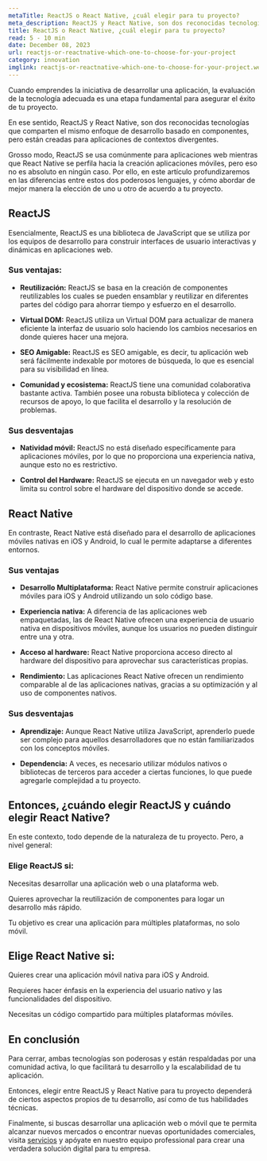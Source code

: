 ```yaml
---
metaTitle: ReactJS o React Native, ¿cuál elegir para tu proyecto?
meta_description: ReactJS y React Native, son dos reconocidas tecnologías que comparten el mismo enfoque de desarrollo basado en componentes, pero están creadas para aplicaciones de contextos divergentes. Comprenderlo es fundamental en el proceso de crear aplicaciones con alto potencial de crecimiento.
title: ReactJS o React Native, ¿cuál elegir para tu proyecto?
read: 5 - 10 min
date: December 08, 2023
url: reactjs-or-reactnative-which-one-to-choose-for-your-project
category: innovation
imglink: reactjs-or-reactnative-which-one-to-choose-for-your-project.webp
---
```


Cuando emprendes la iniciativa de desarrollar una aplicación, la evaluación de la tecnología adecuada es una etapa fundamental para asegurar el éxito de tu proyecto.

En ese sentido, ReactJS y React Native, son dos reconocidas tecnologías que comparten el mismo enfoque de desarrollo basado en componentes, pero están creadas para aplicaciones de contextos divergentes.

Grosso modo, ReactJS se usa comúnmente para aplicaciones web mientras que React Native se perfila hacia la creación aplicaciones móviles, pero eso no es absoluto en ningún caso. Por ello, en este artículo profundizaremos en las diferencias entre estos dos poderosos lenguajes, y cómo abordar de mejor manera la elección de uno u otro de acuerdo a tu proyecto.

## ReactJS

Esencialmente, ReactJS es una biblioteca de JavaScript que se utiliza por los equipos de desarrollo para construir interfaces de usuario interactivas y dinámicas en aplicaciones web.

### Sus ventajas:

- **Reutilización:** ReactJS se basa en la creación de componentes reutilizables los cuales se pueden ensamblar y reutilizar en diferentes partes del código para ahorrar tiempo y esfuerzo en el desarrollo.

- **Virtual DOM:** ReactJS utiliza un Virtual DOM para actualizar de manera eficiente la interfaz de usuario solo haciendo los cambios necesarios en donde quieres hacer una mejora.

- **SEO Amigable:** ReactJS es SEO amigable, es decir, tu aplicación web será fácilmente indexable por motores de búsqueda, lo que es esencial para su visibilidad en línea.

- **Comunidad y ecosistema:** ReactJS tiene una comunidad colaborativa bastante activa. También posee una robusta biblioteca y colección de recursos de apoyo, lo que facilita el desarrollo y la resolución de problemas.

### Sus desventajas

- **Natividad móvil:** ReactJS no está diseñado específicamente para aplicaciones móviles, por lo que no proporciona una experiencia nativa, aunque esto no es restrictivo.

- **Control del Hardware:** ReactJS se ejecuta en un navegador web y esto limita su control sobre el hardware del dispositivo donde se accede.

## React Native

En contraste, React Native está diseñado para el desarrollo de aplicaciones móviles nativas en iOS y Android, lo cual le permite adaptarse a diferentes entornos.

### Sus ventajas

- **Desarrollo Multiplataforma:** React Native permite construir aplicaciones móviles para iOS y Android utilizando un solo código base.

- **Experiencia nativa:** A diferencia de las aplicaciones web empaquetadas, las de React Native ofrecen una experiencia de usuario nativa en dispositivos móviles, aunque los usuarios no pueden distinguir entre una y otra.

- **Acceso al hardware:** React Native proporciona acceso directo al hardware del dispositivo para aprovechar sus características propias.

- **Rendimiento:** Las aplicaciones React Native ofrecen un rendimiento comparable al de las aplicaciones nativas, gracias a su optimización y al uso de componentes nativos.

### Sus desventajas

- **Aprendizaje:** Aunque React Native utiliza JavaScript, aprenderlo puede ser complejo para aquellos desarrolladores que no están familiarizados con los conceptos móviles.

- **Dependencia:** A veces, es necesario utilizar módulos nativos o bibliotecas de terceros para acceder a ciertas funciones, lo que puede agregarle complejidad a tu proyecto.

## Entonces, ¿cuándo elegir ReactJS y cuándo elegir React Native?

En este contexto, todo depende de la naturaleza de tu proyecto. Pero, a nivel general:

### Elige ReactJS si:

Necesitas desarrollar una aplicación web o una plataforma web.

Quieres aprovechar la reutilización de componentes para logar un desarrollo más rápido.

Tu objetivo es crear una aplicación para múltiples plataformas, no solo móvil.

## Elige React Native si:

Quieres crear una aplicación móvil nativa para iOS y Android.

Requieres hacer énfasis en la experiencia del usuario nativo y las funcionalidades del dispositivo.

Necesitas un código compartido para múltiples plataformas móviles.

## En conclusión

Para cerrar, ambas tecnologías son poderosas y están respaldadas por una comunidad activa, lo que facilitará tu desarrollo y la escalabilidad de tu aplicación.

Entonces, elegir entre ReactJS y React Native para tu proyecto dependerá de ciertos aspectos propios de tu desarrollo, así como de tus habilidades técnicas.

Finalmente, si buscas desarrollar una aplicación web o móvil que te permita alcanzar nuevos mercados o encontrar nuevas oportunidades comerciales, visita [servicios](https://www.dreamcodesoft.com/es/services) y apóyate en nuestro equipo professional para crear una verdadera solución digital para tu empresa.
